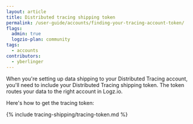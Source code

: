 ```yaml
---
layout: article
title: Distributed tracing shipping token
permalink: /user-guide/accounts/finding-your-tracing-account-token/
flags:
  admin: true
  logzio-plan: community
tags:
  - accounts
contributors:
  - yberlinger
---
```


When you're setting up data shipping to your Distributed Tracing account, you'll need to include your Distributed Tracing shipping token. The token routes your data to the right account in Logz.io. 

Here's how to get the tracing token: 

{% include tracing-shipping/tracing-token.md %}

<!--You must have admin permissions for the Logz.io Distributed Tracing account to view the **Manage accounts** page. If you're not an admin user for the account, consult with an account admin to get the Distributed Tracing token information. 

From your main account, go to the <a href="https://app.logz.io/#/dashboard/settings/manage-accounts" target ="_blank"> **Manage accounts** page</a> of your Operations workspace. It can be reached by selecting **<i class="li li-gear"></i> > Settings > Manage accounts**. 

![Distributed Tracing token location](https://dytvr9ot2sszz.cloudfront.net/logz-docs/distributed-tracing/tracing-token1.png)

Scroll to the Distributed Tracing account section and click the account you want to ship to.

The account's token and other settings are displayed when you click the relevant tracing account name at the bottom of the section.
![Reveal Distributed Tracing Token](https://dytvr9ot2sszz.cloudfront.net/logz-docs/distributed-tracing/trace-acct-tokeninfo11.gif)  -->

